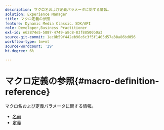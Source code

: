 ```yaml
---
description: マクロ名および定義パラメータに関する情報。
solution: Experience Manager
title: マクロ定義の参照
feature: Dynamic Media Classic、SDK/API
role: Developer,Business Practitioner
exl-id: e62874e5-5887-4749-a8c8-83f88500b0a3
source-git-commit: 1ec8b59f442eb96c6c3f5f1405d57a38a86bd056
workflow-type: tm+mt
source-wordcount: '29'
ht-degree: 6%

---
```


# マクロ定義の参照{#macro-definition-reference}

マクロ名および定義パラメータに関する情報。

* [名前](r-name-macro.md)
* [定義](r-definition-macro.md)

